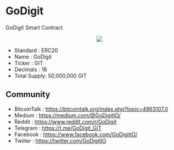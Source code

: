 # GoDigit
GoDigit Smart Contract
<p align="center"><img src="https://godigitio.github.io/GoDigit/images/logo-256.png"></p>

* Standard : ERC20
* Name : GoDigit
* Ticker : GIT
* Decimals : 18
* Total Supply: 50,000,000 GIT

<p align="center">
<script src="https://widgets.coingecko.com/coingecko-coin-price-chart-widget.js"></script>
<coingecko-coin-price-chart-widget currency="usd" coin-id="godigit" locale="en" height="300"></coingecko-coin-price-chart-widget>
</p>

## Community
* BitcoinTalk : https://bitcointalk.org/index.php?topic=4963107.0
* Medium : https://medium.com/@GoDigitIO/
* Reddit : https://www.reddit.com/r/GoDigit
* Telegram : https://t.me/GoDigit_GIT
* Facebook : https://www.facebook.com/GoDigitIO/
* Twiiter : https://twitter.com/GoDigitIO

